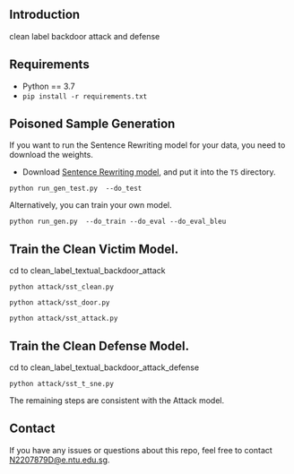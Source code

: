 ## Introduction
clean label backdoor attack and defense

## Requirements
* Python == 3.7
* `pip install -r requirements.txt`


## Poisoned Sample Generation

If you want to run the Sentence Rewriting model for your data, you need to download the weights.

- Download [Sentence Rewriting model](https://drive.google.com/drive/folders/1jfIgYziCPupYMryO6XjZyiWzOJVDUh7z), and put it into the ``T5`` directory.

```shell
python run_gen_test.py  --do_test
```

Alternatively, you can train your own model.

```shell
python run_gen.py  --do_train --do_eval --do_eval_bleu
```

## Train the Clean Victim Model.

cd to clean_label_textual_backdoor_attack

```shell
python attack/sst_clean.py
```

```shell
python attack/sst_door.py
```

```shell
python attack/sst_attack.py
```

## Train the Clean Defense Model.

cd to clean_label_textual_backdoor_attack_defense

```shell
python attack/sst_t_sne.py
```

The remaining steps are consistent with the Attack model.

## Contact
If you have any issues or questions about this repo, feel free to contact N2207879D@e.ntu.edu.sg.

